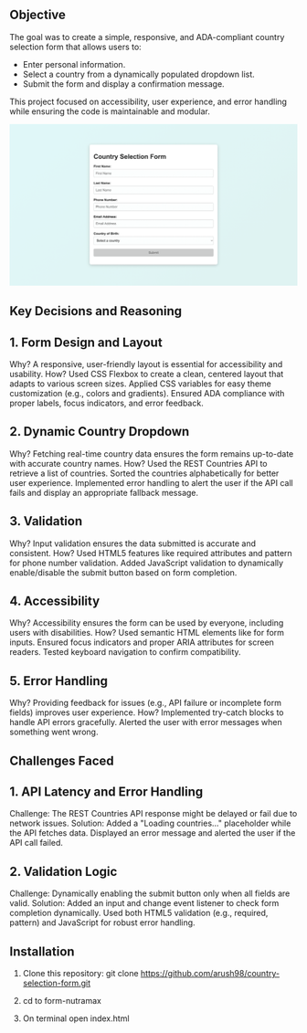 ## Objective
The goal was to create a simple, responsive, and ADA-compliant country selection form that allows users to:
- Enter personal information.
- Select a country from a dynamically populated dropdown list.
- Submit the form and display a confirmation message.

This project focused on accessibility, user experience, and error handling while ensuring the code is maintainable and modular.

![Country Selection Form](assets/form.png)

## Key Decisions and Reasoning

## 1. Form Design and Layout
Why?
A responsive, user-friendly layout is essential for accessibility and usability.
How?
Used CSS Flexbox to create a clean, centered layout that adapts to various screen sizes.
Applied CSS variables for easy theme customization (e.g., colors and gradients).
Ensured ADA compliance with proper labels, focus indicators, and error feedback.

## 2. Dynamic Country Dropdown
Why?
Fetching real-time country data ensures the form remains up-to-date with accurate country names.
How?
Used the REST Countries API to retrieve a list of countries.
Sorted the countries alphabetically for better user experience.
Implemented error handling to alert the user if the API call fails and display an appropriate fallback message.

## 3. Validation
Why?
Input validation ensures the data submitted is accurate and consistent.
How?
Used HTML5 features like required attributes and pattern for phone number validation.
Added JavaScript validation to dynamically enable/disable the submit button based on form completion.

## 4. Accessibility
Why?
Accessibility ensures the form can be used by everyone, including users with disabilities.
How?
Used semantic HTML elements like <label> for form inputs.
Ensured focus indicators and proper ARIA attributes for screen readers.
Tested keyboard navigation to confirm compatibility.

## 5. Error Handling
Why?
Providing feedback for issues (e.g., API failure or incomplete form fields) improves user experience.
How?
Implemented try-catch blocks to handle API errors gracefully.
Alerted the user with error messages when something went wrong.

## Challenges Faced

## 1. API Latency and Error Handling
Challenge: The REST Countries API response might be delayed or fail due to network issues.
Solution:
Added a "Loading countries..." placeholder while the API fetches data.
Displayed an error message and alerted the user if the API call failed.

## 2. Validation Logic
Challenge: Dynamically enabling the submit button only when all fields are valid.
Solution:
Added an input and change event listener to check form completion dynamically.
Used both HTML5 validation (e.g., required, pattern) and JavaScript for robust error handling.


## Installation
1. Clone this repository:
   git clone https://github.com/arush98/country-selection-form.git

2. cd to form-nutramax

3. On terminal open index.html




   